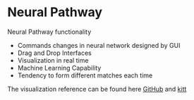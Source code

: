 # Neural Pathway

Neural Pathway functionality

 * Commands changes in neural network designed by GUI
 * Drag and Drop Interfaces
 * Visualization in real time
 * Machine Learning Capability
 * Tendency to form different matches each time


The visualization reference can be found here [GitHub](https://github.com/Kitt-AI) and [kitt](http://kitt.ai)
